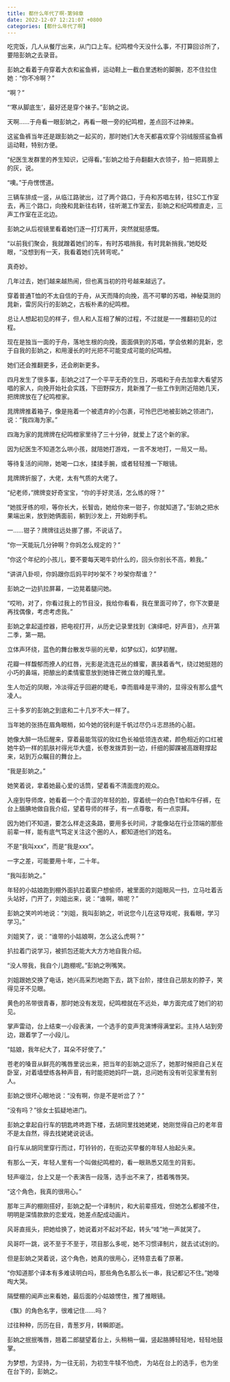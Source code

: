 ```yaml
---
title: 都什么年代了啊-第98章
date: 2022-12-07 12:21:07 +0800
categories: [都什么年代了啊]
---
```


吃完饭，几人从餐厅出来，从门口上车。纪鸣橙今天没什么事，不打算回诊所了，要陪彭姠之去录音。

彭姠之看着于舟穿着大衣和鲨鱼裤，运动鞋上一截白里透粉的脚腕，忍不住拉住她：“你不冷啊？”

“啊？”

“‘寒从脚底生’，最好还是穿个袜子。”彭姠之说。

天啊……于舟看一眼彭姠之，再看一眼一旁的纪鸣橙，差点回不过神来。

这鲨鱼裤当年还是跟彭姠之一起买的，那时她们大冬天都喜欢穿个羽绒服搭鲨鱼裤运动鞋，特别方便。

“纪医生发群里的养生知识，记得看。”彭姠之给于舟翻翻大衣领子，拍一把肩膀上的灰，说。

“噢。”于舟愣愣道。

三辆车排成一竖，从临江路驶出，过了两个路口，于舟和苏唱左转，往SC工作室去，再三个路口，向挽和晁新往右转，往听潮工作室去，彭姠之和纪鸣橙直走，三声工作室在正北边。

彭姠之从后视镜里看着她们逐一打灯离开，突然就挺感慨。

“以前我们聚会，我就蹭着她们的车，有时苏唱捎我，有时晁新捎我，”她眨眨眼，“没想到有一天，我看着她们先转弯呢。”

真奇妙。

几年过去，她们越来越热闹，但也离当初的符号越来越远了。

穿着普通T恤的不太自信的于舟，从天而降的向挽，高不可攀的苏唱，神秘莫测的晁新，雷厉风行的彭姠之，古板朴素的纪鸣橙。

总让人想起初见的样子，但人和人互相了解的过程，不过就是一一推翻初见的过程。

现在是独当一面的于舟，落地生根的向挽，面面俱到的苏唱，学会依赖的晁新，忠于自我的彭姠之，和用漫长的时光把不可能变成可能的纪鸣橙。

她们还会推翻更多，还会刷新更多。

四月发生了很多事，彭姠之过了一个平平无奇的生日，苏唱和于舟去加拿大看望苏唱的家人，向挽开始社会实践，下田野探方，晁新推了一些工作到附近陪她几天，把牌牌放在了纪鸣橙家。

晁牌牌推着箱子，像是拖着一个被遗弃的小包裹，可怜巴巴地被彭姠之领进门，说：“我四海为家。”

四海为家的晁牌牌在纪鸣橙家里待了三十分钟，就爱上了这个新的家。

因为纪医生不知道怎么哄小孩，就陪她打游戏，一言不发地打，一局又一局。

等待复活的间隙，她喝一口水，揉揉手腕，或者轻轻推一下眼镜。

晁牌牌折服了，大佬，太有气质的大佬了。

“纪老师，”牌牌变好奇宝宝，“你的手好灵活，怎么练的呀？”

“她拔牙练的呗，等你长大，长智齿，她给你来一钳子，你就知道了。”彭姠之把水果端出来，放到她俩面前，躺到沙发上，开始刷手机。

一……钳子？牌牌往远处挪了挪，不说话了。

“你一天能玩几分钟啊？你妈怎么规定的？”

“你这个年纪的小孩儿，要不要每天喝牛奶什么的，回头你别长不高，赖我。”

“讲讲八卦呗，你妈跟你后妈平时吵架不？吵架你帮谁？”

彭姠之一边扒拉屏幕，一边晃着腿问她。

“哎哟，对了，你看过我上的节目没，我给你看看，我在里面可帅了，你下次要是再找偶像，考虑考虑我。”

彭姠之拿起遥控器，把电视打开，从历史记录里找到《演绎吧，好声音》，点开第二季，第一期。

立体声环绕，蓝色的舞台散发华丽的光晕，如梦似幻，如梦初醒。

花瓣一样馥郁而撩人的红唇，光影是流连花丛的蜂蜜，裹挟着香气，绕过她挺翘的小巧的鼻端，把酿出的柔情蜜意放到她锋芒微立敛的瞳孔里。

生人勿近的凤眼，冷淡得近乎回避的睫毛，幸而眉峰是平滑的，显得没有那么盛气凌人。

三十多岁的彭姠之到底和二十几岁不大一样了。

当年她的张扬在眉角眼梢，如今她的锐利是千帆过尽仍斗志昂扬的心脏。

她像大醉一场后醒来，穿着最能驾驭的玫红色长袖低领连衣裙，颜色相近的口红被她牛奶一样的肌肤衬得光华大盛，长卷发拨弄到一边，纤细的脚踝被高跟鞋撑起来，站到万众瞩目的舞台上。

“我是彭姠之。”

她笑着说，拿着她最心爱的话筒，望着看不清面庞的观众。

入座到导师席，她看着一个个青涩的年轻的脸，穿着统一的白色T恤和牛仔裤，在台上腼腆地做自我介绍，望着导师的样子，有一点尊敬，有一点崇拜。

因为她们不知道，要怎么样走这条路，要用多长时间，才能像站在行业顶端的那些前辈一样，能有底气笃定关注这个圈的人，都知道他们的姓名。

不是“我叫xxx”，而是“我是xxx”。

一字之差，可能要用十年，二十年。

“我叫彭姠之。”

年轻的小姑娘跑到棚外面扒拉着窗户想偷师，被里面的刘姐眼风一扫，立马吐着舌头站好，门开了，刘姐出来，说：“谁啊，嘛呢？”

彭姠之笑吟吟地说：“刘姐，我叫彭姠之，听说您今儿在这导戏呢，我看眼，学习学习。”

刘姐笑了，说：“谁带的小姑娘啊，怎么这么虎啊？”

扒拉着门说学习，被抓包还能大大方方地自我介绍。

“没人带我，我自个儿跑棚呢。”彭姠之咧嘴笑。

刘姐跟她交换了电话，她兴高采烈地跑下去，跳下台阶，搂住自己朋友的脖子，笑得见牙不见眼。

黄色的吊带很青春，那时她没有发现，纪鸣橙就在不远处，单方面完成了她们的初见。

掌声雷动，台上结束一小段表演，一个选手的变声竞演博得满堂彩。主持人站到旁边，跟着学了一小段儿。

“姑娘，我年纪大了，耳朵不好使了。”

苍老的嗓音从鲜亮的嘴唇里说出来，把当年的彭姠之逗乐了，她那时候把自己关在卧室，对着墙壁练各种声音，有时能把她妈吓一跳，总问她有没有听见家里有别人。

彭姠之很坏心眼地说：“没有啊，你是不是听岔了？”

“没有吗？”徐女士狐疑地进门。

彭姠之拿起自行车的钥匙咚咚跑下楼，去胡同里找她姥姥，她刚觉得自己的老年音不是太自然，得去找姥姥说说话。

自行车从胡同里穿行而过，叮铃铃的，在街边买早餐的年轻人抬起头来。

有那么一天，年轻人里有一个叫做纪鸣橙的，看一眼熟悉又陌生的背影。

轻声啜泣，台上又是一个表演告一段落，选手出不来了，捂着嘴唇哭。

“这个角色，我真的很用心。”

那年三声的棚刚搭好，彭姠之配一个译制片，和大前辈搭戏，但她怎么都接不住，明明是深情款款的恋爱戏，她差点配成动画片。

风哥直摇头，把她给换了，她说着对不起对不起，转头“哇”地一声就哭了。

风哥吓一跳，说不至于不至于，项目那么多呢，她不习惯译制片，就去试试别的。

但是彭姠之哭着说，这个角色，她真的很用心，还特意去看了原著。

“你知道那个译本有多难读明白吗，那些角色名那么长一串，我记都记不住。”她嚎啕大哭。

隔壁棚的闻声出来看她，最后面的小姑娘愣住，推了推眼镜。

《飘》的角色名字，很难记住……吗？

过往种种，历历在目，青葱岁月，转瞬即逝。

彭姠之抿抿嘴唇，翘着二郎腿望着台上，头稍稍一偏，竖起胳膊轻轻地，轻轻地鼓掌。

为梦想，为坚持，为一往无前，为初生牛犊不怕虎， 为站在台上的选手，也为坐在台下的，彭姠之。

